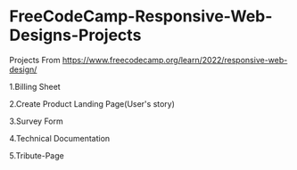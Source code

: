 # FreeCodeCamp-Responsive-Web-Designs-Projects
Projects From https://www.freecodecamp.org/learn/2022/responsive-web-design/		


1.Billing Sheet

2.Create Product Landing Page(User's story)

3.Survey Form

4.Technical Documentation

5.Tribute-Page

